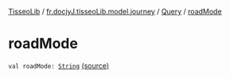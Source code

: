 [TisseoLib](../../index.md) / [fr.docjyJ.tisseoLib.model.journey](../index.md) / [Query](index.md) / [roadMode](./road-mode.md)

# roadMode

`val roadMode: `[`String`](https://kotlinlang.org/api/latest/jvm/stdlib/kotlin/-string/index.html) [(source)](https://github.com/docjyj/tisseoLib/tree/master/src/main/kotlin/fr/docjyJ/tisseoLib/model/journey/Query.kt#L12)
